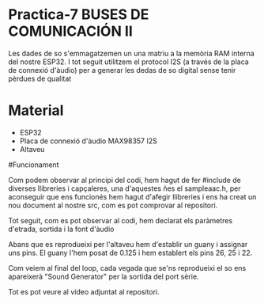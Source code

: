 # Practica-7 BUSES DE COMUNICACIÓN II

Les dades de so s'emmagatzemen un una matriu a la memòria RAM interna del nostre ESP32. 
I tot seguit utilitzem el protocol I2S (a través de la placa de connexió d'àudio) per a generar les dedas de so digital sense tenir pèrdues de qualitat

# Material

- ESP32
- Placa de connexió d'àudio MAX98357 I2S
- Altaveu

#Funcionament

Com podem observar al principi del codi, hem hagut de fer #include de diverses llibreries i capçaleres, una d'aquestes ñes el sampleaac.h,
per aconseguir que ens funcionés hem hagut d'afegir llibreries i ens ha creat un nou document al nostre src, com es pot comprovar al repositori.

Tot seguit, com es pot observar al codi, hem declarat els paràmetres d'etrada, sortida i la font d'àudio

Abans que es reprodueixi per l'altaveu hem d'establir un guany i assignar uns pins. El guany l'hem posat de 0.125 i hem establert els pins 26, 25 i 22.

Com veiem al final del loop, cada vegada que se'ns reprodueixi el so ens apareixerà "Sound Generator" per la sortida del port sèrie.

Tot es pot veure al vídeo adjuntat al repositori.
